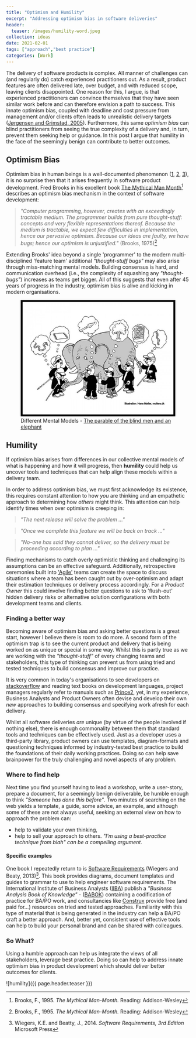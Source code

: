 ```yaml
---
title: "Optimism and Humility"
excerpt: "Addressing optimism bias in software deliveries"
header:
  teaser: /images/humility-word.jpeg
collection: ideas
date: 2021-02-01
tags: ["approach","best practice"]
categories: [Work]
---
```


The delivery of software products is complex. All manner of challenges can (and regularly do) catch experienced practitioners out. As a result, product features are often delivered late, over budget, and with reduced scope, leaving clients disappointed. One reason for this, I argue, is that experienced practitioners can convince themselves that they have seen similar work before and can therefore envision a path to success. This innate optimism bias, coupled with deadline and cost pressure from management  and/or clients often leads to unrealistic delivery targets ([Jørgensen and Grimstad, 2005](https://www.simula.no/sites/default/files/publications/Jorgensen.2005.2.pdf)). Furthermore, this same _optimism bias_ can blind practitioners from seeing the true complexity of a delivery and, in turn, prevent them seeking help or guidance. In this post I argue that humility in the face of the seemingly benign can contribute to better outcomes.

## Optimism Bias

Optimism bias in human beings is a well-documented phenomenon ([1](https://thedecisionlab.com/biases/optimism-bias/), [2](https://en.wikipedia.org/wiki/Optimism_bias), [3](https://www.sciencedirect.com/science/article/pii/S0960982211011912)), it is no surprise then that it arises frequently in software product development. Fred Brooks in his excellent book [The Mythical Man Month](https://en.wikipedia.org/wiki/The_Mythical_Man-Month)[^1] describes an optimism bias mechanism in the context of software development:

> _"Computer programming, however, creates with an exceedingly tractable medium. The programmer builds from pure thought-stuff: concepts and very flexible representations thereof. Because the medium is tractable, we expect few difficulties in implementation, hence our pervasive optimism. Because our ideas are faulty, we have bugs; hence our optimism is unjustified."_ (Brooks, 1975)[^1]

Extending Brooks' idea beyond a single 'programmer' to the modern multi-disciplined 'feature team' additional _"thought-stuff bugs"_ may also arise through miss-matching mental models. Building consensus is hard, and communication overhead (i.e., the complexity of squashing any _"thought-bugs"_) increases as teams get bigger. All of this suggests that even after 45 years of progress in the industry, optimism bias is alive and kicking in modern organisations.

<figure>
  <img src="/images/elephant prespectives.jpg" alt="Different Mental Models">
  <figcaption>Different Mental Models - <a href="https://en.wikipedia.org/wiki/Blind_men_and_an_elephant">The parable of the blind men and an elephant</a></figcaption>
</figure>

## Humility

If optimism bias arises from differences in our collective mental models of what is happening and how it will progress, then **humility** could help us uncover tools and techniques that can help align these models within a delivery team.

In order to address optimism bias, we must first acknowledge its existence, this requires constant attention to how _you_ are thinking and an empathetic approach to determining how _others_ might think. This attention can help identify times when over optimism is creeping in:

> _"The next release will solve the problem ..."_

> _"Once we complete this feature we will be back on track ..."_

> _"No-one has said they cannot deliver, so the delivery must be proceeding according to plan ..."_

Finding mechanisms to catch overly optimistic thinking and challenging its assumptions can be an effective safeguard. Additionally, retrospective ceremonies built into ['Agile'](https://agilemanifesto.org/) teams can create the space to discuss situations where a team has been caught out by over-optimism and adapt their estimation techniques or delivery process accordingly. For a _Product Owner_ this could involve finding better questions to ask to 'flush-out' hidden delivery risks or alternative solution configurations with both development teams and clients.

### Finding a better way

Becoming aware of optimism bias and asking better questions is a great start, however I believe there is room to do more. A second form of the optimism trap is to see the current product and delivery that is being worked on as unique or special in some way. Whilst this is partly true as we are working with the _"thought-stuff"_ of every changing teams and stakeholders, this type of thinking can prevent us from using tried and tested techniques to build consensus and improve our practice.

It is very common in today's organisations to see developers on [stackoverflow](https://stackoverflow.com/) and reading text books on development languages, project managers regularly refer to manuals such as [Prince2](https://www.prince2.com/uk), yet, in my experience, Business Analysts and Product Owners often devise and develop their own _new_ approaches to building consensus and specifying work afresh for each delivery.

Whilst all software deliveries _are_ unique (by virtue of the people involved if nothing else), there is enough commonality between them that standard tools and techniques can be effectively used. Just as a developer uses a third-party library, product owners can use templates, diagram-formats and questioning techniques informed by industry-tested best practice to build the foundations of their daily working practices. Doing so can help save brainpower for the truly challenging and novel aspects of any problem.

### Where to find help

Next time you find yourself having to lead a workshop, write a user-story, prepare a document, for a seemingly benign deliverable, be humble enough to think _"Someone has done this before"_. Two minutes of searching on the web yields a template, a guide, some advice, an example, and although some of these are not always useful, seeking an external view on how to approach the problem can:

- help to validate your own thinking,
- help to sell your approach to others. _"I'm using a best-practice technique from blah" can be a compelling argument._

#### Specific examples

One book I repeatedly return to is [Software Requirements](https://www.amazon.co.uk/Software-Requirements-Developer-Best-Practices/dp/0735679665) (Wiegers and Beaty, 2013)[^2]. This book provides diagrams, document templates and guides to grammar to use to help engineer software requirements. The International Institute of Business Analysts ([IIBA](https://www.iiba.org/)) publish a _"Business Analysis Book of Knowledge"_ - ([BABOK](https://en.wikipedia.org/wiki/A_Guide_to_the_Business_Analysis_Body_of_Knowledge)) containing a codification of practice for BA/PO work, and consultancies like [Construx](https://www.construx.com/resources/topics/) provide free (and paid for...) resources on tried and tested approaches. Familiarity with this type of material that is being generated in the industry can help a BA/PO craft a better approach. And, better yet, consistent use of effective tools can help to build your personal brand and can be shared with colleagues.

### So What?

Using a humble approach can help us integrate the views of all stakeholders, leverage best practice. Doing so can help to address innate optimism bias in product development which should deliver better outcomes for clients.

![humility]({{ page.header.teaser }})

[^1]: Brooks, F., 1995. _The Mythical Man-Month._ Reading: Addison-Wesley
[^2]: Wiegers, K.E. and Beatty, J., 2014. _Software Requirements, 3rd Edition_ Microsoft Press
